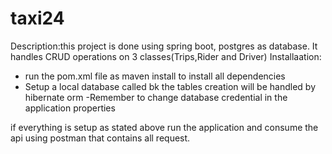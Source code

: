 # taxi24
 Description:this project is done using spring boot, 
                  postgres as database. It handles CRUD operations on 3 classes(Trips,Rider and Driver)
Installaation:
   - run the pom.xml file as maven install to install all dependencies 
   - Setup a local database called bk the tables creation will be handled by hibernate orm
   -Remember to change database credential in the application properties
   
  if everything is setup as stated above run the application and consume the api using postman 
  that contains all request.
   

